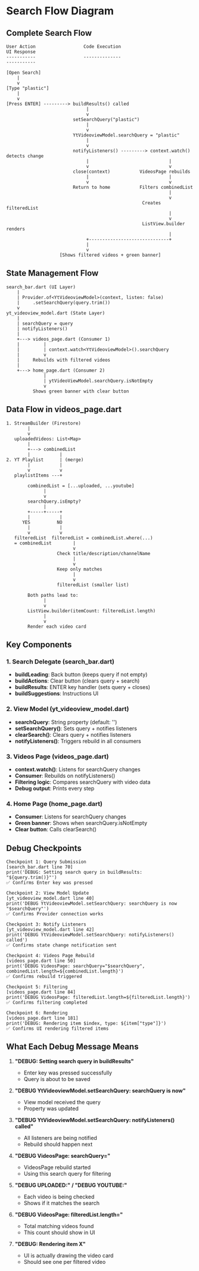 # Search Flow Diagram

## Complete Search Flow

```
User Action                  Code Execution                           UI Response
-----------                  --------------                           -----------

[Open Search]
    |
    v
[Type "plastic"]
    |
    v
[Press ENTER] ---------> buildResults() called
                              |
                              v
                         setSearchQuery("plastic") 
                              |
                              v
                         YtVideoviewModel.searchQuery = "plastic"
                              |
                              v
                         notifyListeners() ---------> context.watch() detects change
                              |                              |
                              v                              v
                         close(context)           VideosPage rebuilds
                              |                              |
                              v                              v
                         Return to home           Filters combinedList
                                                             |
                                                             v
                                                   Creates filteredList
                                                             |
                                                             v
                                                   ListView.builder renders
                                                             |
                              +------------------------------+
                              |
                              v
                    [Shows filtered videos + green banner]
```

## State Management Flow

```
search_bar.dart (UI Layer)
    |
    | Provider.of<YtVideoviewModel>(context, listen: false)
    |     .setSearchQuery(query.trim())
    v
yt_videoview_model.dart (State Layer)
    |
    | searchQuery = query
    | notifyListeners()
    |
    +---> videos_page.dart (Consumer 1)
    |         |
    |         | context.watch<YtVideoviewModel>().searchQuery
    |         v
    |     Rebuilds with filtered videos
    |
    +---> home_page.dart (Consumer 2)
              |
              | ytVideoViewModel.searchQuery.isNotEmpty
              v
          Shows green banner with clear button
```

## Data Flow in videos_page.dart

```
1. StreamBuilder (Firestore)
        |
        v
   uploadedVideos: List<Map>
        |
        +---> combinedList
        |           |
2. YT Playlist      | (merge)
        |           |
        v           v
   playlistItems ---+
        
        combinedList = [...uploaded, ...youtube]
              |
              v
        searchQuery.isEmpty?
              |
        +-----+-----+
        |           |
      YES          NO
        |           |
        v           v
   filteredList  filteredList = combinedList.where(...)
   = combinedList        |
                         v
                   Check title/description/channelName
                         |
                         v
                   Keep only matches
                         |
                         v
                   filteredList (smaller list)
        
        Both paths lead to:
              |
              v
        ListView.builder(itemCount: filteredList.length)
              |
              v
        Render each video card
```

## Key Components

### 1. Search Delegate (search_bar.dart)
- **buildLeading**: Back button (keeps query if not empty)
- **buildActions**: Clear button (clears query + search)
- **buildResults**: ENTER key handler (sets query + closes)
- **buildSuggestions**: Instructions UI

### 2. View Model (yt_videoview_model.dart)
- **searchQuery**: String property (default: '')
- **setSearchQuery()**: Sets query + notifies listeners
- **clearSearch()**: Clears query + notifies listeners
- **notifyListeners()**: Triggers rebuild in all consumers

### 3. Videos Page (videos_page.dart)
- **context.watch()**: Listens for searchQuery changes
- **Consumer**: Rebuilds on notifyListeners()
- **Filtering logic**: Compares searchQuery with video data
- **Debug output**: Prints every step

### 4. Home Page (home_page.dart)
- **Consumer**: Listens for searchQuery changes
- **Green banner**: Shows when searchQuery.isNotEmpty
- **Clear button**: Calls clearSearch()

## Debug Checkpoints

```
Checkpoint 1: Query Submission
[search_bar.dart line 70]
print('DEBUG: Setting search query in buildResults: "${query.trim()}"')
✅ Confirms Enter key was pressed

Checkpoint 2: View Model Update
[yt_videoview_model.dart line 40]
print('DEBUG YtVideoviewModel.setSearchQuery: searchQuery is now "$searchQuery"')
✅ Confirms Provider connection works

Checkpoint 3: Notify Listeners
[yt_videoview_model.dart line 42]
print('DEBUG YtVideoviewModel.setSearchQuery: notifyListeners() called')
✅ Confirms state change notification sent

Checkpoint 4: Videos Page Rebuild
[videos_page.dart line 50]
print('DEBUG VideosPage: searchQuery="$searchQuery", combinedList.length=${combinedList.length}')
✅ Confirms rebuild triggered

Checkpoint 5: Filtering
[videos_page.dart line 84]
print('DEBUG VideosPage: filteredList.length=${filteredList.length}')
✅ Confirms filtering completed

Checkpoint 6: Rendering
[videos_page.dart line 181]
print('DEBUG: Rendering item $index, type: ${item["type"]}')
✅ Confirms UI rendering filtered items
```

## What Each Debug Message Means

1. **"DEBUG: Setting search query in buildResults"**
   - Enter key was pressed successfully
   - Query is about to be saved

2. **"DEBUG YtVideoviewModel.setSearchQuery: searchQuery is now"**
   - View model received the query
   - Property was updated

3. **"DEBUG YtVideoviewModel.setSearchQuery: notifyListeners() called"**
   - All listeners are being notified
   - Rebuild should happen next

4. **"DEBUG VideosPage: searchQuery="**
   - VideosPage rebuild started
   - Using this search query for filtering

5. **"DEBUG UPLOADED:" / "DEBUG YOUTUBE:"**
   - Each video is being checked
   - Shows if it matches the search

6. **"DEBUG VideosPage: filteredList.length="**
   - Total matching videos found
   - This count should show in UI

7. **"DEBUG: Rendering item X"**
   - UI is actually drawing the video card
   - Should see one per filtered video
